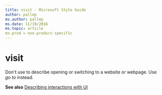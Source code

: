 ```yaml
---
title: visit - Microsoft Style Guide
author: pallep
ms.author: pallep
ms.date: 11/19/2016
ms.topic: article
ms.prod = non-product-specific
---
```


# visit

Don't use to describe opening or switching to a website or webpage. Use *go to* instead.

**See also** [Describing interactions with UI](/style-guide/procedures-instructions/describing-interactions-with-ui)
